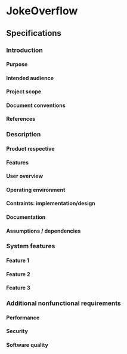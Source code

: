 # JokeOverflow
## Specifications

### Introduction
#### Purpose

#### Intended audience
#### Project scope
#### Document conventions
#### References
### Description
#### Product respective
#### Features
#### User overview
#### Operating environment
#### Contraints: implementation/design
#### Documentation
#### Assumptions / dependencies

### System features
#### Feature 1
#### Feature 2
#### Feature 3

### Additional nonfunctional requirements
#### Performance
#### Security
#### Software quality